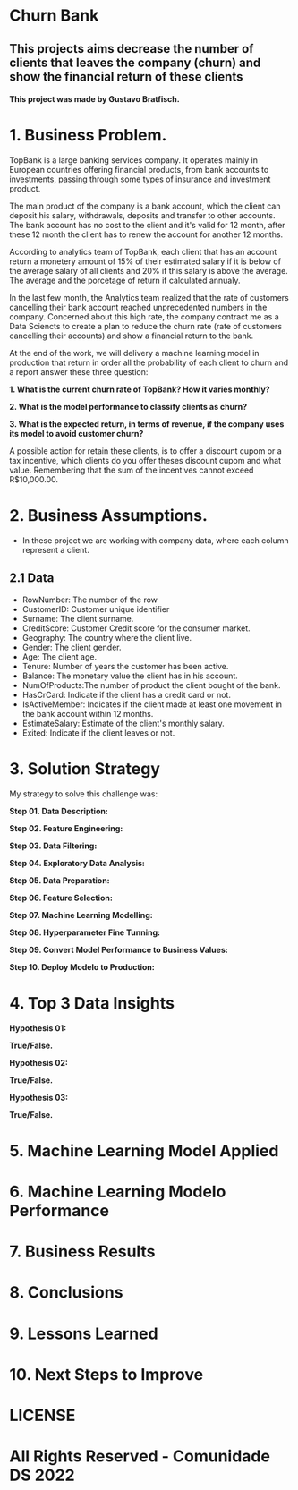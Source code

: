 # Churn Bank

## This projects aims decrease the number of clients that leaves the company (churn) and show the financial return of these clients

#### This project was made by Gustavo Bratfisch.

# 1. Business Problem.

TopBank is a large banking services company. It operates mainly in European countries offering financial products, from bank accounts to investments, passing through some types of insurance and investment product.

The main product of the company is a bank account, which the client can deposit his salary, withdrawals, deposits and transfer to other accounts. The bank account has no cost to the client and it's valid for 12 month, after these 12 month the client has to renew the account for another 12 months.

According to analytics team of TopBank, each client that has an account return a monetery amount of 15% of their estimated salary if it is below of the average salary of all clients and 20% if this salary is above the average. The average and the porcetage of return if calculated annualy.

In the last few month, the Analytics team realized that the rate of customers cancelling their bank account reached unprecedented numbers in the company. Concerned about this high rate, the company contract me as a Data Sciencts to create a plan to reduce the churn rate (rate of customers cancelling their accounts) and show a financial return to the bank. 

At the end of the work, we will delivery a machine learning model in production that return in order all the probability of each client to churn and a report answer these three question:

**1. What is the current churn rate of TopBank? How it varies monthly?**

**2. What is the model performance to classify clients as churn?**

**3. What is the expected return, in terms of revenue, if the company uses its model to avoid customer churn?**

A possible action for retain these clients, is to offer a discount cupom or a tax incentive, which clients do you offer theses discount cupom and what value. Remembering that the sum of the incentives cannot exceed R$10,000.00. 

# 2. Business Assumptions.

- In these project we are working with company data, where each column represent a client.

## 2.1 Data

- RowNumber: The number of the row
- CustomerID: Customer unique identifier
- Surname: The client surname.
- CreditScore: Customer Credit score for the consumer market.
- Geography: The country where the client live.
- Gender: The client gender.
- Age: The client age.
- Tenure: Number of years the customer has been active.
- Balance: The monetary value the client has in his account.
- NumOfProducts:The number of product the client bought of the bank.
- HasCrCard: Indicate if the client has a credit card or not.
- IsActiveMember: Indicates if the client made at least one movement in the bank account within 12 months.
- EstimateSalary: Estimate of the client's monthly salary.
- Exited: Indicate if the client leaves or not.

# 3. Solution Strategy

My strategy to solve this challenge was:

**Step 01. Data Description:**

**Step 02. Feature Engineering:**

**Step 03. Data Filtering:**

**Step 04. Exploratory Data Analysis:**

**Step 05. Data Preparation:**

**Step 06. Feature Selection:**

**Step 07. Machine Learning Modelling:**

**Step 08. Hyperparameter Fine Tunning:**

**Step 09. Convert Model Performance to Business Values:**

**Step 10. Deploy Modelo to Production:**

# 4. Top 3 Data Insights

**Hypothesis 01:**

**True/False.**

**Hypothesis 02:**

**True/False.**

**Hypothesis 03:**

**True/False.**

# 5. Machine Learning Model Applied

# 6. Machine Learning Modelo Performance

# 7. Business Results

# 8. Conclusions

# 9. Lessons Learned

# 10. Next Steps to Improve

# LICENSE

# All Rights Reserved - Comunidade DS 2022
